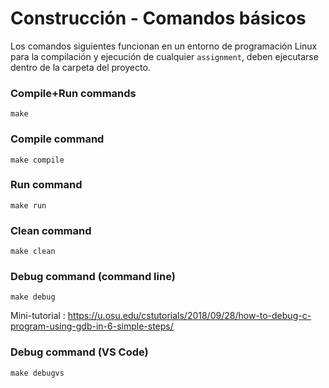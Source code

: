 # Construcción - Comandos básicos

Los comandos siguientes funcionan en un entorno de programación Linux para la compilación y ejecución de cualquier `assignment`, deben ejecutarse dentro de la carpeta del proyecto.

### Compile+Run commands
```
make
```
### Compile command
```
make compile
```
### Run command
```
make run
```

### Clean command
```
make clean
```
### Debug command (command line)
```
make debug 
```
Mini-tutorial : https://u.osu.edu/cstutorials/2018/09/28/how-to-debug-c-program-using-gdb-in-6-simple-steps/

### Debug command (VS Code)
```
make debugvs 
```
